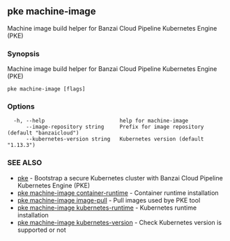 ## pke machine-image

Machine image build helper for Banzai Cloud Pipeline Kubernetes Engine (PKE)

### Synopsis

Machine image build helper for Banzai Cloud Pipeline Kubernetes Engine (PKE)

```
pke machine-image [flags]
```

### Options

```
  -h, --help                        help for machine-image
      --image-repository string     Prefix for image repository (default "banzaicloud")
      --kubernetes-version string   Kubernetes version (default "1.13.3")
```

### SEE ALSO

* [pke](pke.md)	 - Bootstrap a secure Kubernetes cluster with Banzai Cloud Pipeline Kubernetes Engine (PKE)
* [pke machine-image container-runtime](pke_machine-image_container-runtime.md)	 - Container runtime installation
* [pke machine-image image-pull](pke_machine-image_image-pull.md)	 - Pull images used bye PKE tool
* [pke machine-image kubernetes-runtime](pke_machine-image_kubernetes-runtime.md)	 - Kubernetes runtime installation
* [pke machine-image kubernetes-version](pke_machine-image_kubernetes-version.md)	 - Check Kubernetes version is supported or not


